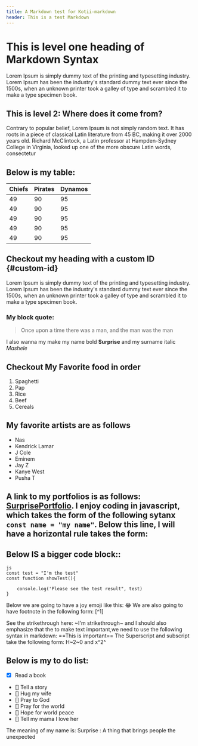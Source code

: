 ```yaml
---
title: A Markdown test for Kotii-markdown
header: This is a test Markdown
---
```


# This is level one heading of Markdown Syntax

Lorem Ipsum is simply dummy text of the printing and typesetting industry. Lorem Ipsum has been the industry's standard dummy text ever since the 1500s, when an unknown printer took a galley of type and scrambled it to make a type specimen book.

## This is level 2: Where does it come from?

Contrary to popular belief, Lorem Ipsum is not simply random text. It has roots in a piece of classical Latin literature from 45 BC, making it over 2000 years old. Richard McClintock, a Latin professor at Hampden-Sydney College in Virginia, looked up one of the more obscure Latin words, consectetur

## Below is my table:

| Chiefs | Pirates | Dynamos |
| ------ | ------- | ------- |
| 49     | 90      | 95      |
| 49     | 90      | 95      |
| 49     | 90      | 95      |
| 49     | 90      | 95      |
| 49     | 90      | 95      |

## Checkout my heading with a custom ID {#custom-id}

Lorem Ipsum is simply dummy text of the printing and typesetting industry. Lorem Ipsum has been the industry's standard dummy text ever since the 1500s, when an unknown printer took a galley of type and scrambled it to make a type specimen book.

### My block quote:

> Once upon a time there was a man, and the man was the man

I also wanna my make my name bold **Surprise** and my surname italic _Mashele_

## Checkout My Favorite food in order

1. Spaghetti
2. Pap
3. Rice
4. Beef
5. Cereals

## My favorite artists are as follows

- Nas
- Kendrick Lamar
- J Cole
- Eminem
- Jay Z
- Kanye West
- Pusha T

## A link to my portfolios is as follows: [SurprisePortfolio](https://www.surpriseportfolio.com). I enjoy coding in javascript, which takes the form of the following sytanx `const name = "my name"`. Below this line, I will have a horizontal rule takes the form:

## Below IS a bigger code block::

```
js
const test = "I'm the test"
const function showTest(){

    console.log('Please see the test result", test)
}
```

Below we are going to have a joy emoji like this: :joy: We are also going to have footnote in the following form: [^1]

See the strikethrough here: ~I'm strikethrough~ and I should also emphasize that the to make text important,we need to use the following syntax in markdown: ==This is important== The Superscript and subscript take the following form: H~2~0 and x^2^

## Below is my to do list:

- [x] Read a book
- [] Tell a story
- [] Hug my wife
- [] Pray to God
- [] Pray for the world
- [] Hope for world peace
- [] Tell my mama I love her

The meaning of my name is: Surprise
: A thing that brings people the unexpected

